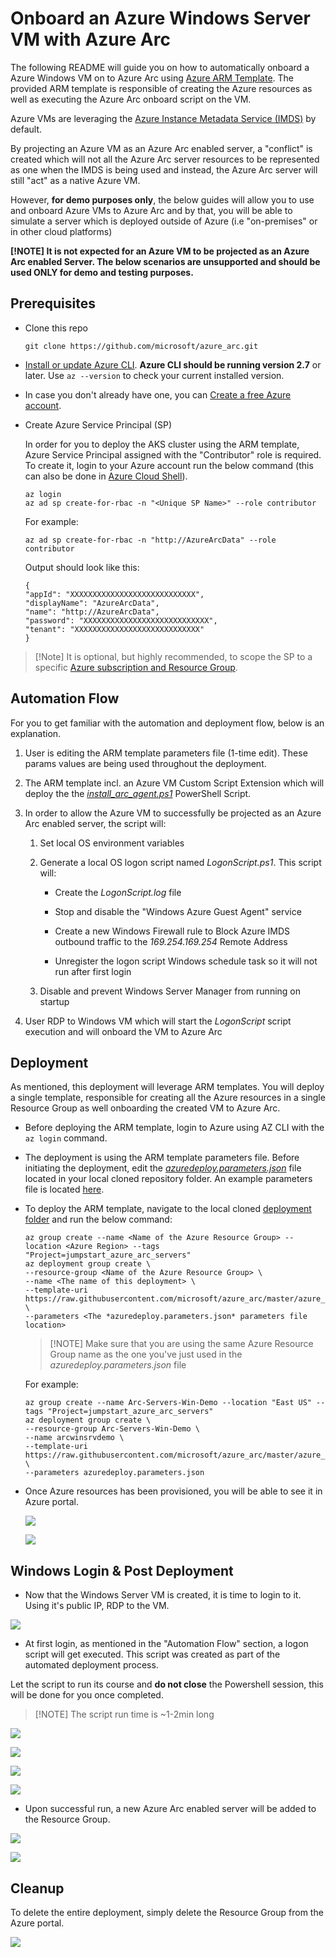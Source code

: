 #  Onboard an Azure Windows Server VM with Azure Arc

The following README will guide you on how to automatically onboard a Azure Windows VM on to Azure Arc using [Azure ARM Template](https://docs.microsoft.com/en-us/azure/azure-resource-manager/templates/overview). The provided ARM template is responsible of creating the Azure resources as well as executing the Azure Arc onboard script on the VM. 

Azure VMs are leveraging the [Azure Instance Metadata Service (IMDS)](https://docs.microsoft.com/en-us/azure/virtual-machines/windows/instance-metadata-service) by default. 

By projecting an Azure VM as an Azure Arc enabled server, a "conflict" is created which will not all the Azure Arc server resources to be represented as one when the IMDS is being used and instead, the Azure Arc server will still "act" as a native Azure VM. 

However, **for demo purposes only**, the below guides will allow you to use and onboard Azure VMs to Azure Arc and by that, you will be able to simulate a server which is deployed outside of Azure (i.e "on-premises" or in other cloud platforms)

**[!NOTE] It is not expected for an Azure VM to be projected as an Azure Arc enabled Server. The below scenarios are unsupported and should be used ONLY for demo and testing purposes.**

## Prerequisites

* Clone this repo

    ```terminal
    git clone https://github.com/microsoft/azure_arc.git
    ```

* [Install or update Azure CLI](https://docs.microsoft.com/en-us/cli/azure/install-azure-cli?view=azure-cli-latest). **Azure CLI should be running version 2.7** or later. Use ```az --version``` to check your current installed version.

* In case you don't already have one, you can [Create a free Azure account](https://azure.microsoft.com/en-us/free/).

* Create Azure Service Principal (SP)

    In order for you to deploy the AKS cluster using the ARM template, Azure Service Principal assigned with the "Contributor" role is required. To create it, login to your Azure account run the below command (this can also be done in [Azure Cloud Shell](https://shell.azure.com/)). 

    ```console
    az login
    az ad sp create-for-rbac -n "<Unique SP Name>" --role contributor
    ```

    For example:

    ```console
    az ad sp create-for-rbac -n "http://AzureArcData" --role contributor
    ```

    Output should look like this:

    ```console
    {
    "appId": "XXXXXXXXXXXXXXXXXXXXXXXXXXXX",
    "displayName": "AzureArcData",
    "name": "http://AzureArcData",
    "password": "XXXXXXXXXXXXXXXXXXXXXXXXXXXX",
    "tenant": "XXXXXXXXXXXXXXXXXXXXXXXXXXXX"
    }
    ```

> [!Note] It is optional, but highly recommended, to scope the SP to a specific [Azure subscription and Resource Group](https://docs.microsoft.com/en-us/cli/azure/ad/sp?view=azure-cli-latest).

## Automation Flow

For you to get familiar with the automation and deployment flow, below is an explanation.

1. User is editing the ARM template parameters file (1-time edit). These params values are being used throughout the deployment.

2. The ARM template incl. an Azure VM Custom Script Extension which will deploy the the [*install_arc_agent.ps1*](../azure/windows/arm_template/scripts/install_arc_agent.ps1) PowerShell Script.

3. In order to allow the Azure VM to successfully be projected as an Azure Arc enabled server, the script will:

    1. Set local OS environment variables

    2. Generate a local OS logon script named *LogonScript.ps1*. This script will:

        - Create the *LogonScript.log* file

        - Stop and disable the "Windows Azure Guest Agent" service

        - Create a new Windows Firewall rule to Block Azure IMDS outbound traffic to the *169.254.169.254* Remote Address

        - Unregister the logon script Windows schedule task so it will not run after first login

    3. Disable and prevent Windows Server Manager from running on startup    

4. User RDP to Windows VM which will start the *LogonScript* script execution and will onboard the VM to Azure Arc

## Deployment

As mentioned, this deployment will leverage ARM templates. You will deploy a single template, responsible for creating all the Azure resources in a single Resource Group as well onboarding the created VM to Azure Arc. 

* Before deploying the ARM template, login to Azure using AZ CLI with the ```az login``` command.

* The deployment is using the ARM template parameters file. Before initiating the deployment, edit the [*azuredeploy.parameters.json*](../azure/windows/arm_template/azuredeploy.parameters.json) file located in your local cloned repository folder. An example parameters file is located [here](../azure/windows/arm_template/azuredeploy.parameters.example.json).

* To deploy the ARM template, navigate to the local cloned [deployment folder](../azure/windows/arm_template/) and run the below command:

    ```console
    az group create --name <Name of the Azure Resource Group> --location <Azure Region> --tags "Project=jumpstart_azure_arc_servers"
    az deployment group create \
    --resource-group <Name of the Azure Resource Group> \
    --name <The name of this deployment> \
    --template-uri https://raw.githubusercontent.com/microsoft/azure_arc/master/azure_arc_servers_jumpstart/azure/windows/arm_template/azuredeploy.json \
    --parameters <The *azuredeploy.parameters.json* parameters file location>
    ```

    > [!NOTE] Make sure that you are using the same Azure Resource Group name as the one you've just used in the *azuredeploy.parameters.json* file

    For example:

    ```console
    az group create --name Arc-Servers-Win-Demo --location "East US" --tags "Project=jumpstart_azure_arc_servers"
    az deployment group create \
    --resource-group Arc-Servers-Win-Demo \
    --name arcwinsrvdemo \
    --template-uri https://raw.githubusercontent.com/microsoft/azure_arc/master/azure_arc_servers_jumpstart/azure/windows/arm_template/azuredeploy.json \
    --parameters azuredeploy.parameters.json
    ```

* Once Azure resources has been provisioned, you will be able to see it in Azure portal.

    ![](../img/azure_arm_template_win/01.jpg)

    ![](../img/azure_arm_template_win/02.jpg)


## Windows Login & Post Deployment

* Now that the Windows Server VM is created, it is time to login to it. Using it's public IP, RDP to the VM.

![](../img/azure_arm_template_win/03.jpg)

* At first login, as mentioned in the "Automation Flow" section, a logon script will get executed. This script was created as part of the automated deployment process.

Let the script to run its course and **do not close** the Powershell session, this will be done for you once completed.

> [!NOTE] The script run time is ~1-2min long

![](../img/azure_arm_template_win/04.jpg)

![](../img/azure_arm_template_win/05.jpg)

![](../img/azure_arm_template_win/06.jpg)

![](../img/azure_arm_template_win/07.jpg)

* Upon successful run, a new Azure Arc enabled server will be added to the Resource Group.

![](../img/azure_arm_template_win/08.jpg)

![](../img/azure_arm_template_win/09.jpg)

## Cleanup

To delete the entire deployment, simply delete the Resource Group from the Azure portal.

![](../img/azure_arm_template_win/10.jpg)
